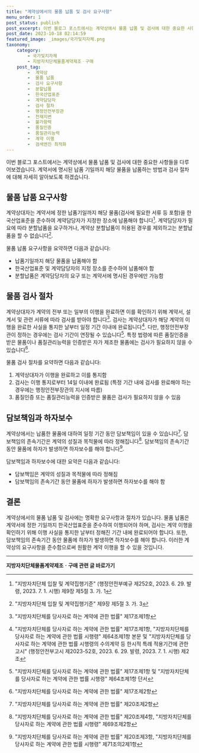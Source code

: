 ```yaml
---
title: "계약상에서의 물품 납품 및 검사 요구사항"
menu_order: 1
post_status: publish
post_excerpt: 이번 블로그 포스트에서는 계약상에서 물품 납품 및 검사에 대한 중요한 사항들을 다루어보겠습니다. 계약서에 명시된 납품 기일까지 해당 물품을 납품하는 방법과 검사 절차에 대해 자세히 알아보도록 하겠습니다.
post_date: 2023-10-18 02:14:59
featured_image: _images/국가및지자체.png
taxonomy:
    category:
        - 국가및지자체
        - 지방자치단체물품계약제조ㆍ구매
    post_tag:
        -  계약상
        -  물품 납품
        -  검사 요구사항
        -  분할납품
        -  한국산업표준
        -  계약담당자
        -  검사 절차
        -  행정안전부장관
        -  천재지변
        -  불가항력
        -  품질인증
        -  품질관리능력
        -  계약 이행
        -  검색엔진 최적화
---
```



이번 블로그 포스트에서는 계약상에서 물품 납품 및 검사에 대한 중요한 사항들을 다루어보겠습니다. 계약서에 명시된 납품 기일까지 해당 물품을 납품하는 방법과 검사 절차에 대해 자세히 알아보도록 하겠습니다.

## 물품 납품 요구사항

계약상대자는 계약서에 정한 납품기일까지 해당 물품(검사에 필요한 서류 등 포함)을 한국산업표준을 준수하여 계약담당자가 지정한 장소에 납품해야 합니다[^1]. 계약담당자가 필요에 따라 분할납품을 요구하거나, 계약상 분할납품이 허용된 경우를 제외하고는 분할납품을 할 수 없습니다[^2].

물품 납품 요구사항을 요약하면 다음과 같습니다:
- 납품기일까지 해당 물품을 납품해야 함
- 한국산업표준 및 계약담당자의 지정 장소를 준수하여 납품해야 함
- 분할납품은 계약담당자의 요구 또는 계약서에 명시된 경우에만 가능함

## 물품 검사 절차

계약상대자가 계약의 전부 또는 일부의 이행을 완료하면 이를 확인하기 위해 계약서, 설계서 및 관련 서류에 따라 검사를 받아야 합니다[^3]. 검사는 계약상대자가 해당 계약의 이행을 완료한 사실을 통지한 날부터 일정 기간 이내에 완료됩니다[^4]. 다만, 행정안전부장관이 정하는 경우에는 검사 기간이 연장될 수 있습니다[^5]. 특정 법령에 따른 품질인증을 받은 물품이나 품질관리능력을 인증받은 자가 제조한 물품에는 검사가 필요하지 않을 수 있습니다[^6].

물품 검사 절차를 요약하면 다음과 같습니다:
1. 계약상대자가 이행을 완료하고 이를 통지함
2. 검사는 이행 통지로부터 14일 이내에 완료됨 (특정 기간 내에 검사를 완료해야 하는 경우에는 행정안전부장관의 지시에 따름)
3. 품질인증 또는 품질관리능력을 인증받은 물품은 검사가 필요하지 않을 수 있음

## 담보책임과 하자보수

계약상에서는 납품한 물품에 대하여 일정 기간 동안 담보책임이 있을 수 있습니다[^7]. 담보책임의 존속기간은 계약의 성질과 목적물에 따라 정해집니다[^8]. 담보책임의 존속기간 동안 물품에 하자가 발생하면 하자보수를 해야 합니다[^9].

담보책임과 하자보수에 대한 요약은 다음과 같습니다:
- 담보책임은 계약의 성질과 목적물에 따라 정해짐
- 담보책임의 존속기간 동안 물품에 하자가 발생하면 하자보수를 해야 함

## 결론

계약상에서의 물품 납품 및 검사에는 명확한 요구사항과 절차가 있습니다. 물품 납품은 계약서에 정한 기일까지 한국산업표준을 준수하여 이행되어야 하며, 검사는 계약 이행을 확인하기 위해 이행 사실을 통지한 날부터 정해진 기간 내에 완료되어야 합니다. 또한, 담보책임의 존속기간 동안 물품에 하자가 발생하면 하자보수를 해야 합니다. 이러한 계약상의 요구사항을 준수함으로써 원활한 계약 이행을 할 수 있을 것입니다.

[^1]: "지방자치단체 입찰 및 계약집행기준" (행정안전부예규 제252호, 2023. 6. 29. 발령, 2023. 7. 1. 시행) 제9장 제5절 3. 가. 1
[^2]: "지방자치단체 입찰 및 계약집행기준" 제9장 제5절 3. 가. 3
[^3]: "지방자치단체를 당사자로 하는 계약에 관한 법률" 제17조제1항
[^4]: "지방자치단체를 당사자로 하는 계약에 관한 법률" 제17조제1항, "지방자치단체를 당사자로 하는 계약에 관한 법률 시행령" 제64조제1항 본문 및 "지방자치단체를 당사자로 하는 계약에 관한 법률 시행령의 수의계약 등 한시적 특례 적용기간에 관한 고시" (행정안전부고시 제2023-52호, 2023. 6. 29. 발령, 2023. 7. 1. 시행) 제2조
[^5]: "지방자치단체를 당사자로 하는 계약에 관한 법률" 제17조제1항 및 "지방자치단체를 당사자로 하는 계약에 관한 법률 시행령" 제64조제1항 단서
[^6]: "지방자치단체를 당사자로 하는 계약에 관한 법률" 제17조제2항
[^7]: "지방자치단체를 당사자로 하는 계약에 관한 법률" 제20조제2항
[^8]: "지방자치단체를 당사자로 하는 계약에 관한 법률" 제20조제4항, "지방자치단체를 당사자로 하는 계약에 관한 법률 시행령" 제69조제2항
[^9]: "지방자치단체를 당사자로 하는 계약에 관한 법률" 제20조제3항, "지방자치단체를 당사자로 하는 계약에 관한 법률 시행령" 제71조의2제1항
<!-- wp:separator -->
<hr class="wp-block-separator has-alpha-channel-opacity"/>
<!-- /wp:separator -->

<!-- wp:group {"backgroundColor":"base","layout":{"type":"constrained"}} -->
<div class="wp-block-group has-base-background-color has-background"><!-- wp:paragraph {"align":"center","fontSize":"medium"} -->
<p class="has-text-align-center has-large-font-size"><strong>지방자치단체물품계약제조ㆍ구매 관련 글 바로가기</strong></p>
<!-- /wp:paragraph -->


<!-- wp:latest-posts
{"categories":[{"id":7236,"count":19,"description":"","link":"https://uknowlaw.com/category/%ec%a7%80%eb%b0%a9%ec%9e%90%ec%b9%98%eb%8b%a8%ec%b2%b4%eb%ac%bc%ed%92%88%ea%b3%84%ec%95%bd%ec%a0%9c%ec%a1%b0%e3%86%8d%ea%b5%ac%eb%a7%a4/","name":"지방자치단체물품계약제조ㆍ구매","slug":"지방자치단체물품계약제조ㆍ구매","taxonomy":"category","parent":0,"meta":[],"_links":{"self":[{"href":"https://uknowlaw.com/wp-json/wp/v2/categories/7236"}],"collection":[{"href":"https://uknowlaw.com/wp-json/wp/v2/categories"}],"about":[{"href":"https://uknowlaw.com/wp-json/wp/v2/taxonomies/category"}],"wp:post_type":[{"href":"https://uknowlaw.com/wp-json/wp/v2/posts?categories=7236"}],"curies":[{"name":"wp","href":"https://api.w.org/{rel}","templated":true}]}}],"postsToShow":100,"excerptLength":28,"postLayout":"grid","columns":2,"featuredImageAlign":"left","featuredImageSizeSlug":"large","fontSize":"small"} /--></div>
<!-- /wp:group -->